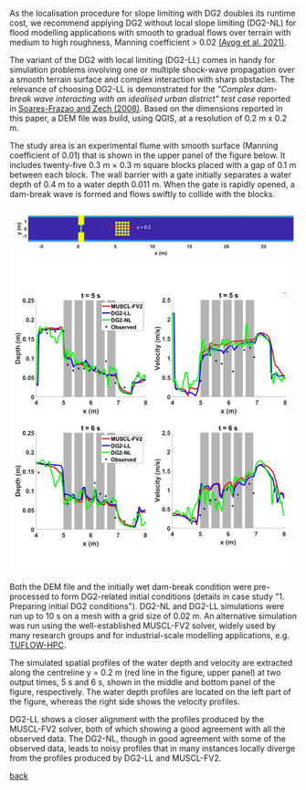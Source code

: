 As the localisation procedure for slope limiting with DG2 doubles its runtime cost, we recommend applying DG2 without local slope limiting (DG2-NL) for flood modelling applications with smooth to gradual flows over terrain with medium to high roughness, Manning coefficient > 0.02 [(Ayog et al. 2021)](https://www.sciencedirect.com/science/article/abs/pii/S0022169420313858). 


The variant of the DG2 with local limiting (DG2-LL) comes in handy for simulation problems involving one or multiple shock-wave propagation over a smooth terrain surface and complex interaction with sharp obstacles. The relevance of choosing DG2-LL is demonstrated for the *"Complex dam-break wave interacting with an idealised urban district" test case* reported in [Soares-Frazao and Zech (2008)](https://www.tandfonline.com/doi/abs/10.3826/jhr.2008.3164). Based on the dimensions reported in this paper, a DEM file was build, using QGIS, at a resolution of 0.2 m x 0.2 m.


The study area is an experimental flume with smooth surface (Manning coefficient of 0.01) that is shown in the upper panel of the figure below. It includes twenty-five 0.3 m × 0.3 m square blocks placed with a gap of 0.1 m between each block. The wall barrier with a gate initially separates a water depth of 0.4 m to a water depth 0.011 m. When the gate is rapidly opened, a dam-break wave is formed and flows swiftly to collide with the blocks. 


![Image](/Figures/Fig6G.jpg)


Both the DEM file and the initially wet dam-break condition were pre-processed to form DG2-related initial conditions (details in case study "1. Preparing initial DG2 conditions"). DG2-NL and DG2-LL simulations were run up to 10 s on a mesh with a grid size of 0.02 m. An alternative simulation was run using the well-established MUSCL-FV2 solver, widely used by many research groups and for industrial-scale modelling applications, e.g. [TUFLOW-HPC](https://wiki.tuflow.com/index.php?title=HPC_Introduction).  


The simulated spatial profiles of the water depth and velocity are extracted along the centreline y = 0.2 m (red line in the figure, upper panel) at two output times, 5 s and 6 s, shown in the middle and bottom panel of the figure, respectively. The water depth profiles are located on the left part of the figure, whereas the right side shows the velocity profiles.  


DG2-LL shows a closer alignment with the profiles produced by the MUSCL-FV2 solver, both of which showing a good agreement with all the observed data. The DG2-NL, though in good agreement with some of the observed data, leads to noisy profiles that in many instances locally diverge from the profiles produced by DG2-LL and MUSCL-FV2. 


[back](https://www.seamlesswave.com/LISFLOOD8.0.html)
